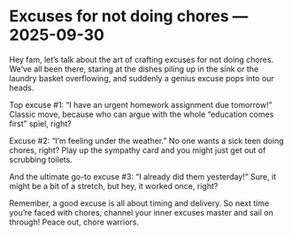 # Excuses for not doing chores — 2025-09-30

Hey fam, let’s talk about the art of crafting excuses for not doing chores. We’ve all been there, staring at the dishes piling up in the sink or the laundry basket overflowing, and suddenly a genius excuse pops into our heads. 

Top excuse #1: “I have an urgent homework assignment due tomorrow!” Classic move, because who can argue with the whole “education comes first” spiel, right?

Excuse #2: “I’m feeling under the weather.” No one wants a sick teen doing chores, right? Play up the sympathy card and you might just get out of scrubbing toilets.

And the ultimate go-to excuse #3: “I already did them yesterday!” Sure, it might be a bit of a stretch, but hey, it worked once, right?

Remember, a good excuse is all about timing and delivery. So next time you’re faced with chores, channel your inner excuses master and sail on through! Peace out, chore warriors.